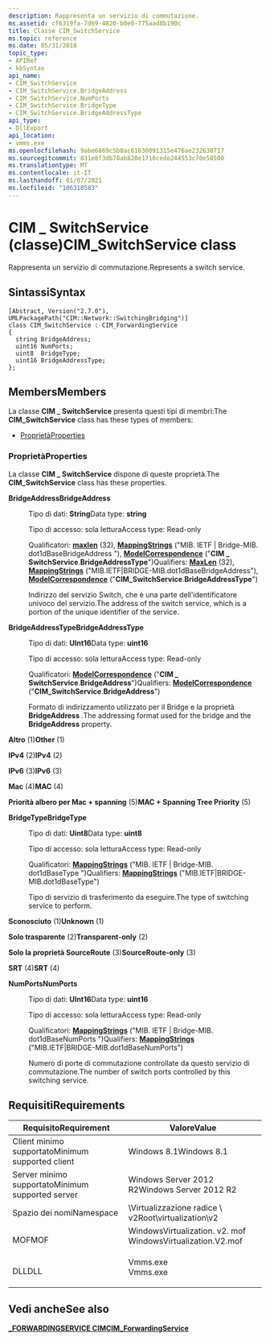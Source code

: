 ```yaml
---
description: Rappresenta un servizio di commutazione.
ms.assetid: cf6319fa-7d69-4820-b0e0-775aad8b190c
title: Classe CIM_SwitchService
ms.topic: reference
ms.date: 05/31/2018
topic_type:
- APIRef
- kbSyntax
api_name:
- CIM_SwitchService
- CIM_SwitchService.BridgeAddress
- CIM_SwitchService.NumPorts
- CIM_SwitchService.BridgeType
- CIM_SwitchService.BridgeAddressType
api_type:
- DllExport
api_location:
- vmms.exe
ms.openlocfilehash: 9abe6869c5b8ac61630091315e476ae232630717
ms.sourcegitcommit: 831e8f3db78ab820e1710cede244553c70e50500
ms.translationtype: MT
ms.contentlocale: it-IT
ms.lasthandoff: 01/07/2021
ms.locfileid: "106310583"
---
```

# <a name="cim_switchservice-class"></a><span data-ttu-id="0486c-103">CIM \_ SwitchService (classe)</span><span class="sxs-lookup"><span data-stu-id="0486c-103">CIM\_SwitchService class</span></span>

<span data-ttu-id="0486c-104">Rappresenta un servizio di commutazione.</span><span class="sxs-lookup"><span data-stu-id="0486c-104">Represents a switch service.</span></span>

## <a name="syntax"></a><span data-ttu-id="0486c-105">Sintassi</span><span class="sxs-lookup"><span data-stu-id="0486c-105">Syntax</span></span>

``` syntax
[Abstract, Version("2.7.0"), UMLPackagePath("CIM::Network::SwitchingBridging")]
class CIM_SwitchService : CIM_ForwardingService
{
  string BridgeAddress;
  uint16 NumPorts;
  uint8  BridgeType;
  uint16 BridgeAddressType;
};
```

## <a name="members"></a><span data-ttu-id="0486c-106">Members</span><span class="sxs-lookup"><span data-stu-id="0486c-106">Members</span></span>

<span data-ttu-id="0486c-107">La classe **CIM \_ SwitchService** presenta questi tipi di membri:</span><span class="sxs-lookup"><span data-stu-id="0486c-107">The **CIM\_SwitchService** class has these types of members:</span></span>

-   [<span data-ttu-id="0486c-108">Proprietà</span><span class="sxs-lookup"><span data-stu-id="0486c-108">Properties</span></span>](#properties)

### <a name="properties"></a><span data-ttu-id="0486c-109">Proprietà</span><span class="sxs-lookup"><span data-stu-id="0486c-109">Properties</span></span>

<span data-ttu-id="0486c-110">La classe **CIM \_ SwitchService** dispone di queste proprietà.</span><span class="sxs-lookup"><span data-stu-id="0486c-110">The **CIM\_SwitchService** class has these properties.</span></span>

<dl> <dt>

<span data-ttu-id="0486c-111">**BridgeAddress**</span><span class="sxs-lookup"><span data-stu-id="0486c-111">**BridgeAddress**</span></span>
</dt> <dd> <dl> <dt>

<span data-ttu-id="0486c-112">Tipo di dati: **String**</span><span class="sxs-lookup"><span data-stu-id="0486c-112">Data type: **string**</span></span>
</dt> <dt>

<span data-ttu-id="0486c-113">Tipo di accesso: sola lettura</span><span class="sxs-lookup"><span data-stu-id="0486c-113">Access type: Read-only</span></span>
</dt> <dt>

<span data-ttu-id="0486c-114">Qualificatori: [**maxlen**](/windows/desktop/WmiSdk/standard-qualifiers) (32), [**MappingStrings**](/windows/desktop/WmiSdk/standard-qualifiers) ("MIB. IETF \| Bridge-MIB. dot1dBaseBridgeAddress "), [**ModelCorrespondence**](/windows/desktop/WmiSdk/standard-qualifiers) ("**CIM \_ SwitchService**.**BridgeAddressType**")</span><span class="sxs-lookup"><span data-stu-id="0486c-114">Qualifiers: [**MaxLen**](/windows/desktop/WmiSdk/standard-qualifiers) (32), [**MappingStrings**](/windows/desktop/WmiSdk/standard-qualifiers) ("MIB.IETF\|BRIDGE-MIB.dot1dBaseBridgeAddress"), [**ModelCorrespondence**](/windows/desktop/WmiSdk/standard-qualifiers) ("**CIM\_SwitchService**.**BridgeAddressType**")</span></span>
</dt> </dl>

<span data-ttu-id="0486c-115">Indirizzo del servizio Switch, che è una parte dell'identificatore univoco del servizio.</span><span class="sxs-lookup"><span data-stu-id="0486c-115">The address of the switch service, which is a portion of the unique identifier of the service.</span></span>

</dd> <dt>

<span data-ttu-id="0486c-116">**BridgeAddressType**</span><span class="sxs-lookup"><span data-stu-id="0486c-116">**BridgeAddressType**</span></span>
</dt> <dd> <dl> <dt>

<span data-ttu-id="0486c-117">Tipo di dati: **UInt16**</span><span class="sxs-lookup"><span data-stu-id="0486c-117">Data type: **uint16**</span></span>
</dt> <dt>

<span data-ttu-id="0486c-118">Tipo di accesso: sola lettura</span><span class="sxs-lookup"><span data-stu-id="0486c-118">Access type: Read-only</span></span>
</dt> <dt>

<span data-ttu-id="0486c-119">Qualificatori: [**ModelCorrespondence**](/windows/desktop/WmiSdk/standard-qualifiers) ("**CIM \_ SwitchService**.**BridgeAddress**")</span><span class="sxs-lookup"><span data-stu-id="0486c-119">Qualifiers: [**ModelCorrespondence**](/windows/desktop/WmiSdk/standard-qualifiers) ("**CIM\_SwitchService**.**BridgeAddress**")</span></span>
</dt> </dl>

<span data-ttu-id="0486c-120">Formato di indirizzamento utilizzato per il Bridge e la proprietà **BridgeAddress** .</span><span class="sxs-lookup"><span data-stu-id="0486c-120">The addressing format used for the bridge and the **BridgeAddress** property.</span></span>

<dt>

<span id="Other"></span><span id="other"></span><span id="OTHER"></span>

<span data-ttu-id="0486c-121">**Altro** (1)</span><span class="sxs-lookup"><span data-stu-id="0486c-121">**Other** (1)</span></span>


</dt> <dd></dd> <dt>

<span id="IPv4"></span><span id="ipv4"></span><span id="IPV4"></span>

<span data-ttu-id="0486c-122">**IPv4** (2)</span><span class="sxs-lookup"><span data-stu-id="0486c-122">**IPv4** (2)</span></span>


</dt> <dd></dd> <dt>

<span id="IPv6"></span><span id="ipv6"></span><span id="IPV6"></span>

<span data-ttu-id="0486c-123">**IPv6** (3)</span><span class="sxs-lookup"><span data-stu-id="0486c-123">**IPv6** (3)</span></span>


</dt> <dd></dd> <dt>

<span id="MAC"></span><span id="mac"></span>

<span data-ttu-id="0486c-124">**Mac** (4)</span><span class="sxs-lookup"><span data-stu-id="0486c-124">**MAC** (4)</span></span>


</dt> <dd></dd> <dt>

<span id="MAC___Spanning_Tree_Priority"></span><span id="mac___spanning_tree_priority"></span><span id="MAC___SPANNING_TREE_PRIORITY"></span>

<span data-ttu-id="0486c-125">**Priorità albero per Mac + spanning** (5)</span><span class="sxs-lookup"><span data-stu-id="0486c-125">**MAC + Spanning Tree Priority** (5)</span></span>


</dt> <dd></dd> </dl>

</dd> <dt>

<span data-ttu-id="0486c-126">**BridgeType**</span><span class="sxs-lookup"><span data-stu-id="0486c-126">**BridgeType**</span></span>
</dt> <dd> <dl> <dt>

<span data-ttu-id="0486c-127">Tipo di dati: **Uint8**</span><span class="sxs-lookup"><span data-stu-id="0486c-127">Data type: **uint8**</span></span>
</dt> <dt>

<span data-ttu-id="0486c-128">Tipo di accesso: sola lettura</span><span class="sxs-lookup"><span data-stu-id="0486c-128">Access type: Read-only</span></span>
</dt> <dt>

<span data-ttu-id="0486c-129">Qualificatori: [**MappingStrings**](/windows/desktop/WmiSdk/standard-qualifiers) ("MIB. IETF \| Bridge-MIB. dot1dBaseType ")</span><span class="sxs-lookup"><span data-stu-id="0486c-129">Qualifiers: [**MappingStrings**](/windows/desktop/WmiSdk/standard-qualifiers) ("MIB.IETF\|BRIDGE-MIB.dot1dBaseType")</span></span>
</dt> </dl>

<span data-ttu-id="0486c-130">Tipo di servizio di trasferimento da eseguire.</span><span class="sxs-lookup"><span data-stu-id="0486c-130">The type of switching service to perform.</span></span>

<dt>

<span id="Unknown"></span><span id="unknown"></span><span id="UNKNOWN"></span>

<span data-ttu-id="0486c-131">**Sconosciuto** (1)</span><span class="sxs-lookup"><span data-stu-id="0486c-131">**Unknown** (1)</span></span>


</dt> <dd></dd> <dt>

<span id="Transparent-only"></span><span id="transparent-only"></span><span id="TRANSPARENT-ONLY"></span>

<span data-ttu-id="0486c-132">**Solo trasparente** (2)</span><span class="sxs-lookup"><span data-stu-id="0486c-132">**Transparent-only** (2)</span></span>


</dt> <dd></dd> <dt>

<span id="SourceRoute-only"></span><span id="sourceroute-only"></span><span id="SOURCEROUTE-ONLY"></span>

<span data-ttu-id="0486c-133">**Solo la proprietà SourceRoute** (3)</span><span class="sxs-lookup"><span data-stu-id="0486c-133">**SourceRoute-only** (3)</span></span>


</dt> <dd></dd> <dt>

<span id="SRT"></span><span id="srt"></span>

<span data-ttu-id="0486c-134">**SRT** (4)</span><span class="sxs-lookup"><span data-stu-id="0486c-134">**SRT** (4)</span></span>


</dt> <dd></dd> </dl>

</dd> <dt>

<span data-ttu-id="0486c-135">**NumPorts**</span><span class="sxs-lookup"><span data-stu-id="0486c-135">**NumPorts**</span></span>
</dt> <dd> <dl> <dt>

<span data-ttu-id="0486c-136">Tipo di dati: **UInt16**</span><span class="sxs-lookup"><span data-stu-id="0486c-136">Data type: **uint16**</span></span>
</dt> <dt>

<span data-ttu-id="0486c-137">Tipo di accesso: sola lettura</span><span class="sxs-lookup"><span data-stu-id="0486c-137">Access type: Read-only</span></span>
</dt> <dt>

<span data-ttu-id="0486c-138">Qualificatori: [**MappingStrings**](/windows/desktop/WmiSdk/standard-qualifiers) ("MIB. IETF \| Bridge-MIB. dot1dBaseNumPorts ")</span><span class="sxs-lookup"><span data-stu-id="0486c-138">Qualifiers: [**MappingStrings**](/windows/desktop/WmiSdk/standard-qualifiers) ("MIB.IETF\|BRIDGE-MIB.dot1dBaseNumPorts")</span></span>
</dt> </dl>

<span data-ttu-id="0486c-139">Numero di porte di commutazione controllate da questo servizio di commutazione.</span><span class="sxs-lookup"><span data-stu-id="0486c-139">The number of switch ports controlled by this switching service.</span></span>

</dd> </dl>

## <a name="requirements"></a><span data-ttu-id="0486c-140">Requisiti</span><span class="sxs-lookup"><span data-stu-id="0486c-140">Requirements</span></span>



| <span data-ttu-id="0486c-141">Requisito</span><span class="sxs-lookup"><span data-stu-id="0486c-141">Requirement</span></span> | <span data-ttu-id="0486c-142">Valore</span><span class="sxs-lookup"><span data-stu-id="0486c-142">Value</span></span> |
|-------------------------------------|---------------------------------------------------------------------------------------------------------|
| <span data-ttu-id="0486c-143">Client minimo supportato</span><span class="sxs-lookup"><span data-stu-id="0486c-143">Minimum supported client</span></span><br/> | <span data-ttu-id="0486c-144">Windows 8.1</span><span class="sxs-lookup"><span data-stu-id="0486c-144">Windows 8.1</span></span><br/>                                                                                  |
| <span data-ttu-id="0486c-145">Server minimo supportato</span><span class="sxs-lookup"><span data-stu-id="0486c-145">Minimum supported server</span></span><br/> | <span data-ttu-id="0486c-146">Windows Server 2012 R2</span><span class="sxs-lookup"><span data-stu-id="0486c-146">Windows Server 2012 R2</span></span><br/>                                                                       |
| <span data-ttu-id="0486c-147">Spazio dei nomi</span><span class="sxs-lookup"><span data-stu-id="0486c-147">Namespace</span></span><br/>                | <span data-ttu-id="0486c-148">\\Virtualizzazione radice \\ v2</span><span class="sxs-lookup"><span data-stu-id="0486c-148">Root\\virtualization\\v2</span></span><br/>                                                                     |
| <span data-ttu-id="0486c-149">MOF</span><span class="sxs-lookup"><span data-stu-id="0486c-149">MOF</span></span><br/>                      | <dl> <span data-ttu-id="0486c-150"><dt>WindowsVirtualization. v2. mof</dt></span><span class="sxs-lookup"><span data-stu-id="0486c-150"><dt>WindowsVirtualization.V2.mof</dt></span></span> </dl> |
| <span data-ttu-id="0486c-151">DLL</span><span class="sxs-lookup"><span data-stu-id="0486c-151">DLL</span></span><br/>                      | <dl> <span data-ttu-id="0486c-152"><dt>Vmms.exe</dt></span><span class="sxs-lookup"><span data-stu-id="0486c-152"><dt>Vmms.exe</dt></span></span> </dl>                     |



## <a name="see-also"></a><span data-ttu-id="0486c-153">Vedi anche</span><span class="sxs-lookup"><span data-stu-id="0486c-153">See also</span></span>

<dl> <dt>

[<span data-ttu-id="0486c-154">**\_FORWARDINGSERVICE CIM**</span><span class="sxs-lookup"><span data-stu-id="0486c-154">**CIM\_ForwardingService**</span></span>](cim-forwardingservice.md)
</dt> </dl>

 

